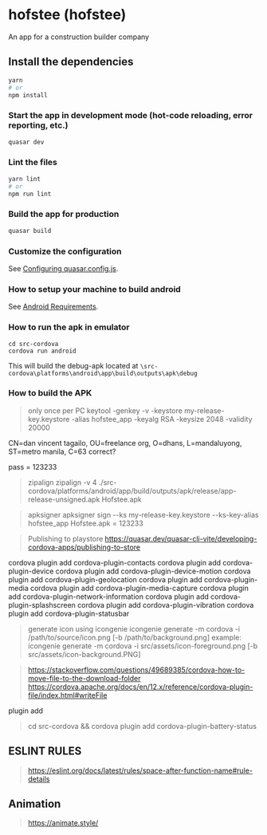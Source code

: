 # hofstee (hofstee)

An app for a construction builder company

## Install the dependencies
```bash
yarn
# or
npm install
```

### Start the app in development mode (hot-code reloading, error reporting, etc.)
```bash
quasar dev
```


### Lint the files
```bash
yarn lint
# or
npm run lint
```



### Build the app for production
```bash
quasar build
```

### Customize the configuration
See [Configuring quasar.config.js](https://v2.quasar.dev/quasar-cli-vite/quasar-config-js).

### How to setup your machine to build android
See [Android Requirements](./src/assets/Android-Requirements.PNG).



### How to run the apk in emulator
``` n 
cd src-cordova
cordova run android
```
This will build the debug-apk located at
`\src-cordova\platforms\android\app\build\outputs\apk\debug`

### How to build the APK
> only once per PC
keytool -genkey -v -keystore my-release-key.keystore -alias hofstee_app -keyalg RSA -keysize 2048 -validity 20000

CN=dan vincent tagailo, OU=freelance org, O=dhans, L=mandaluyong, ST=metro manila, C=63 correct?

pass = 123233

> zipalign
zipalign -v 4 ./src-cordova/platforms/android/app/build/outputs/apk/release/app-release-unsigned.apk Hofstee.apk

> apksigner
apksigner sign --ks my-release-key.keystore --ks-key-alias hofstee_app Hofstee.apk
<enter pass> = 123233

> Publishing to playstore
https://quasar.dev/quasar-cli-vite/developing-cordova-apps/publishing-to-store

>
cordova plugin add cordova-plugin-contacts
cordova plugin add cordova-plugin-device
cordova plugin add cordova-plugin-device-motion
cordova plugin add cordova-plugin-geolocation
cordova plugin add cordova-plugin-media
cordova plugin add cordova-plugin-media-capture
cordova plugin add cordova-plugin-network-information
cordova plugin add cordova-plugin-splashscreen
cordova plugin add cordova-plugin-vibration
cordova plugin add cordova-plugin-statusbar

> generate icon using icongenie
icongenie generate -m cordova -i /path/to/source/icon.png [-b /path/to/background.png]
example:
icongenie generate -m cordova -i src/assets/icon-foreground.png [-b src/assets/icon-background.PNG]


> https://stackoverflow.com/questions/49689385/cordova-how-to-move-file-to-the-download-folder
> https://cordova.apache.org/docs/en/12.x/reference/cordova-plugin-file/index.html#writeFile

plugin add
>cd src-cordova && cordova plugin add cordova-plugin-battery-status

## ESLINT RULES 
> https://eslint.org/docs/latest/rules/space-after-function-name#rule-details

## Animation
> https://animate.style/